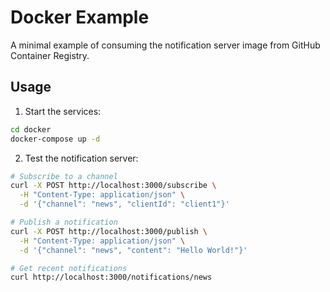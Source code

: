 # Docker Example

A minimal example of consuming the notification server image from GitHub Container Registry.

## Usage

1. Start the services:

```bash
cd docker
docker-compose up -d
```

2. Test the notification server:

```bash
# Subscribe to a channel
curl -X POST http://localhost:3000/subscribe \
  -H "Content-Type: application/json" \
  -d '{"channel": "news", "clientId": "client1"}'

# Publish a notification
curl -X POST http://localhost:3000/publish \
  -H "Content-Type: application/json" \
  -d '{"channel": "news", "content": "Hello World!"}'

# Get recent notifications
curl http://localhost:3000/notifications/news
``` 